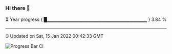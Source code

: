 ### Hi there 👋

⏳ Year progress { █▁▁▁▁▁▁▁▁▁▁▁▁▁▁▁▁▁▁▁▁▁▁▁▁▁▁▁▁▁ } 3.84 %

---

⏰ Updated on Sat, 15 Jan 2022 00:42:33 GMT

![Progress Bar CI](https://github.com/liununu/liununu/workflows/Progress%20Bar%20CI/badge.svg)

